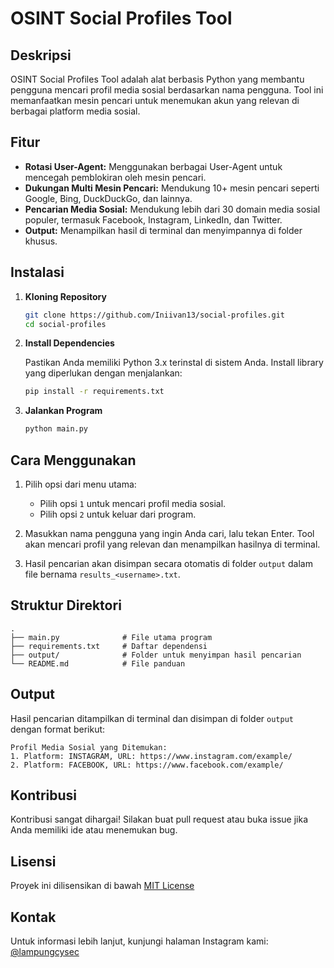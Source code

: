 # OSINT Social Profiles Tool

## Deskripsi

OSINT Social Profiles Tool adalah alat berbasis Python yang membantu pengguna mencari profil media sosial berdasarkan nama pengguna. Tool ini memanfaatkan mesin pencari untuk menemukan akun yang relevan di berbagai platform media sosial.

## Fitur

- **Rotasi User-Agent:** Menggunakan berbagai User-Agent untuk mencegah pemblokiran oleh mesin pencari.
- **Dukungan Multi Mesin Pencari:** Mendukung 10+ mesin pencari seperti Google, Bing, DuckDuckGo, dan lainnya.
- **Pencarian Media Sosial:** Mendukung lebih dari 30 domain media sosial populer, termasuk Facebook, Instagram, LinkedIn, dan Twitter.
- **Output:** Menampilkan hasil di terminal dan menyimpannya di folder khusus.

## Instalasi

1. **Kloning Repository**

   ```bash
   git clone https://github.com/Iniivan13/social-profiles.git
   cd social-profiles
   ```

2. **Install Dependencies**

   Pastikan Anda memiliki Python 3.x terinstal di sistem Anda. Install library yang diperlukan dengan menjalankan:

   ```bash
   pip install -r requirements.txt
   ```

3. **Jalankan Program**

   ```bash
   python main.py
   ```

## Cara Menggunakan

1. Pilih opsi dari menu utama:
   - Pilih opsi `1` untuk mencari profil media sosial.
   - Pilih opsi `2` untuk keluar dari program.

2. Masukkan nama pengguna yang ingin Anda cari, lalu tekan Enter. Tool akan mencari profil yang relevan dan menampilkan hasilnya di terminal.

3. Hasil pencarian akan disimpan secara otomatis di folder `output` dalam file bernama `results_<username>.txt`.

## Struktur Direktori

```
.
├── main.py              # File utama program
├── requirements.txt     # Daftar dependensi
├── output/              # Folder untuk menyimpan hasil pencarian
└── README.md            # File panduan
```

## Output

Hasil pencarian ditampilkan di terminal dan disimpan di folder `output` dengan format berikut:

```text
Profil Media Sosial yang Ditemukan:
1. Platform: INSTAGRAM, URL: https://www.instagram.com/example/
2. Platform: FACEBOOK, URL: https://www.facebook.com/example/
```

## Kontribusi

Kontribusi sangat dihargai! Silakan buat pull request atau buka issue jika Anda memiliki ide atau menemukan bug.

## Lisensi

Proyek ini dilisensikan di bawah [MIT License](LICENSE)

## Kontak

Untuk informasi lebih lanjut, kunjungi halaman Instagram kami: [@lampungcysec](https://www.instagram.com/lampungcysec/)
